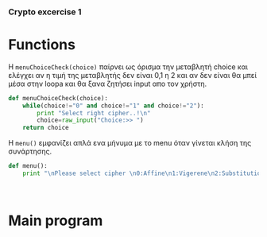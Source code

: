 ### Crypto excercise 1 <br>

# Functions

Η `menuChoiceCheck(choice)` παίρνει ως όρισμα την μεταβλητή choice και ελέγχει αν η τιμή της μεταβλητής δεν είναι 0,1 η 2 και αν δεν είναι θα μπεί μέσα στην loopa και θα ξανα ζητήσει input απο τον χρήστη.

```python
def menuChoiceCheck(choice):
    while(choice!="0" and choice!="1" and choice!="2"):
        print "Select right cipher..!\n"
        choice=raw_input("Choice:>> ")
    return choice
```

Η `menu()` εμφανίζει απλά ενα μήνυμα με το menu όταν γίνεται κλήση της συνάρτησης.

```python
def menu():
    print "\nPlease select cipher \n0:Affine\n1:Vigerene\n2:Substitution"
```

<br>

# Main program


